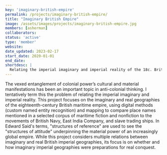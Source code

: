```yaml
---
key: 'imaginary-british-empire'
permalink: /projects/imaginary-british-empire/
title: "Imaginary British Empire"
image: /assets/images/projects/imaginary-british-empire.jpg
members: [asherman]
collaborators:
status: 'active'
type: 'member'
website:
date_updated: 2023-02-17
start_date: 2020-01-01
end_date:
shortdesc: |
  Relating the imperial imaginary and imperial reality of the 18c. British maritime empire.
---
```


The vexed entanglement of colonial power’s cultural and material manifestations has been an important topic in anti-colonial thinking. I tentatively term this the problem of relating the imperial imaginary and imperial reality. This project focuses on the imaginary and real geographies of the eighteenth-century British maritime empire, using digital methods (custom named entity recognition) and mapping to compare place names mentioned in a selected corpus of maritime fiction and nonfiction to the movements of British Navy, East India Company, and slave trading ships. In Edward Said's terms, "structures of reference" are used to see the "structures of attitude" underpinning the material power of an increasingly global empire. While this project considers multiple relations between imaginary and real British imperial geographies, its focus is on whether and how imaginary imperial geographies were preparations for real conquest.
